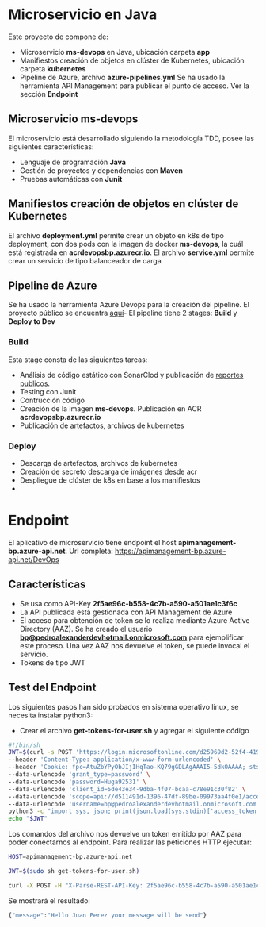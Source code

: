 # Microservicio en Java
Este proyecto de compone de:
- Microservicio **ms-devops** en Java, ubicación carpeta **app**
- Manifiestos creación de objetos en clúster de Kubernetes, ubicación carpeta **kubernetes**
- Pipeline de Azure, archivo **azure-pipelines.yml**
Se ha usado la herramienta API Management para publicar el punto de acceso. Ver la sección **Endpoint**

## Microservicio **ms-devops**
El microservicio está desarrollado siguiendo la metodología TDD, posee las siguientes características:
- Lenguaje de programación **Java**
- Gestión de proyectos y dependencias con **Maven**
- Pruebas automáticas con **Junit**

## Manifiestos creación de objetos en clúster de Kubernetes
El archivo **deployment.yml** permite crear un objeto en k8s de tipo deployment, con dos pods con la imagen de docker **ms-devops**, la cuál está registrada en **acrdevopsbp.azurecr.io**.
El archivo **service.yml** permite crear un servicio de tipo balanceador de carga

## Pipeline de Azure
Se ha usado la herramienta Azure Devops para la creación del pipeline. El proyecto público se encuentra [aquí](https://dev.azure.com/pedroalexanderdev/devops-bp)-
El pipeline tiene 2 stages: **Build** y **Deploy to Dev**
### Build
Esta stage consta de las siguientes tareas:
- Análisis de código estático con SonarClod y publicación de [reportes publicos](https://sonarcloud.io/project/overview?id=pedroalexanderdev_devops-bp).
- Testing con Junit 
- Contrucción código
- Creación de la imagen **ms-devops**.  Publicación en ACR **acrdevopsbp.azurecr.io**
- Publicación de artefactos, archivos de kubernetes
### Deploy
- Descarga de artefactos, archivos de kubernetes
- Creación de secreto descarga de imágenes desde acr
- Despliegue de clúster de k8s en base a los manifiestos
- 
# Endpoint
El aplicativo de microservicio tiene endpoint el host **apimanagement-bp.azure-api.net**. Url completa: https://apimanagement-bp.azure-api.net/DevOps
## Características
- Se usa como API-Key **2f5ae96c-b558-4c7b-a590-a501ae1c3f6c**
- La API publicada está gestionada con API Management de Azure
- El acceso para obtención de token se lo realiza mediante Azure Active Directory (AAZ). Se ha creado el usuario **bp@pedroalexanderdevhotmail.onmicrosoft.com** para ejemplificar este proceso. Una vez AAZ nos devuelve el token, se puede invocal el servicio.
- Tokens de tipo JWT
## Test del Endpoint
Los siguientes pasos han sido probados en sistema operativo linux, se necesita instalar python3:
- Crear el archivo **get-tokens-for-user.sh** y agregar el siguiente código
```sh
#!/bin/sh
JWT=$(curl -s POST 'https://login.microsoftonline.com/d25969d2-52f4-4199-acc3-c83825f4e462/oauth2/v2.0/token' \
--header 'Content-Type: application/x-www-form-urlencoded' \
--header 'Cookie: fpc=AtuZbYPyObJIjIHqTao-KQ79gGDLAgAAAI5-5dkOAAAA; stsservicecookie=estsfd; x-ms-gateway-slice=estsfd' \
--data-urlencode 'grant_type=password' \
--data-urlencode 'password=Huga92531' \
--data-urlencode 'client_id=5de43e34-9dba-4f07-bcaa-c78e91c30f82' \
--data-urlencode 'scope=api://d511491d-1396-47df-89be-09973aa4f0e1/access.api' \
--data-urlencode 'username=bp@pedroalexanderdevhotmail.onmicrosoft.com' | \
python3 -c "import sys, json; print(json.load(sys.stdin)['access_token'])")
echo "$JWT"
```
Los comandos del archivo nos devuelve un token emitido por AAZ para poder conectarnos al endpoint.
Para realizar las peticiones HTTP ejecutar:
```sh
HOST=apimanagement-bp.azure-api.net
```
```sh
JWT=$(sudo sh get-tokens-for-user.sh)
```
```sh
curl -X POST -H "X-Parse-REST-API-Key: 2f5ae96c-b558-4c7b-a590-a501ae1c3f6c" -H "X-JWT-KWY: ${JWT}" -H "Content-Type: application/json" -d '{ "message" : "This is a test", "to": "Juan Perez", "from": "Rita Asturia", "timeToLifeSec" : 45 }' https://${HOST}/DevOps
```

Se mostrará el resultado:
```sh
{"message":"Hello Juan Perez your message will be send"}
```

